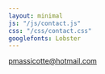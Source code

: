 ```yaml
---
layout: minimal
js: "/js/contact.js"
css: "/css/contact.css"
googlefonts: Lobster
---
```


pmassicotte@hotmail.com
